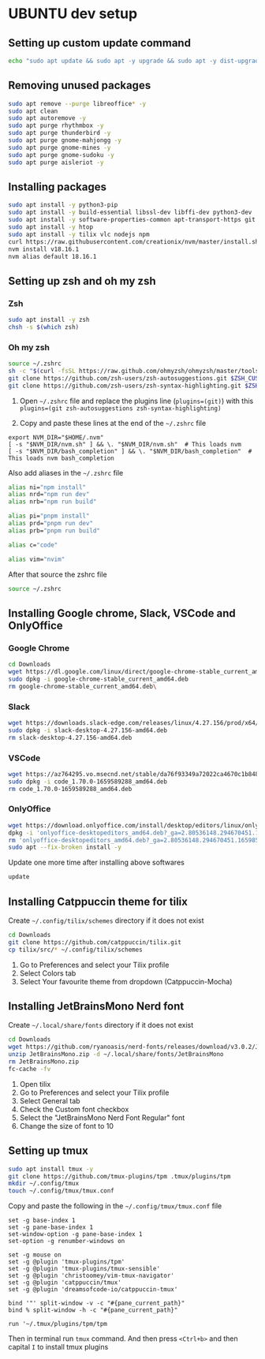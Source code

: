 # UBUNTU dev setup

## Setting up custom update command

```bash
echo "sudo apt update && sudo apt -y upgrade && sudo apt -y dist-upgrade && sudo apt -y autoremove && sudo apt autoclean" > update && sudo mv update /usr/local/bin/update && sudo chmod +x /usr/local/bin/update
```

## Removing unused packages

```bash
sudo apt remove --purge libreoffice* -y
sudo apt clean
sudo apt autoremove -y
sudo apt purge rhythmbox -y
sudo apt purge thunderbird -y
sudo apt purge gnome-mahjongg -y
sudo apt purge gnome-mines -y
sudo apt purge gnome-sudoku -y
sudo apt purge aisleriot -y
```

## Installing packages

```bash
sudo apt install -y python3-pip
sudo apt install -y build-essential libssl-dev libffi-dev python3-dev
sudo apt install -y software-properties-common apt-transport-https git curl
sudo apt install -y htop
sudo apt install -y tilix vlc nodejs npm
curl https://raw.githubusercontent.com/creationix/nvm/master/install.sh | bash
nvm install v18.16.1
nvm alias default 18.16.1
```

## Setting up zsh and oh my zsh

### Zsh
```bash
sudo apt install -y zsh
chsh -s $(which zsh)
```
### Oh my zsh
```bash
source ~/.zshrc
sh -c "$(curl -fsSL https://raw.github.com/ohmyzsh/ohmyzsh/master/tools/install.sh)"
git clone https://github.com/zsh-users/zsh-autosuggestions.git $ZSH_CUSTOM/plugins/zsh-autosuggestions
git clone https://github.com/zsh-users/zsh-syntax-highlighting.git $ZSH_CUSTOM/plugins/zsh-syntax-highlighting
```

1. Open `~/.zshrc` file and replace the plugins line (`plugins=(git)`) with this `plugins=(git zsh-autosuggestions zsh-syntax-highlighting)`

2. Copy and paste these lines at the end of the `~/.zshrc` file

```
export NVM_DIR="$HOME/.nvm"
[ -s "$NVM_DIR/nvm.sh" ] && \. "$NVM_DIR/nvm.sh"  # This loads nvm
[ -s "$NVM_DIR/bash_completion" ] && \. "$NVM_DIR/bash_completion"  # This loads nvm bash_completion
```

Also add aliases in the `~/.zshrc` file

```bash
alias ni="npm install"
alias nrd="npm run dev"
alias nrb="npm run build"

alias pi="pnpm install"
alias prd="pnpm run dev"
alias prb="pnpm run build"

alias c="code"

alias vim="nvim"
```

After that source the zshrc file
```bash
source ~/.zshrc
```

## Installing Google chrome, Slack, VSCode and OnlyOffice

### Google Chrome
```bash
cd Downloads
wget https://dl.google.com/linux/direct/google-chrome-stable_current_amd64.deb
sudo dpkg -i google-chrome-stable_current_amd64.deb
rm google-chrome-stable_current_amd64.deb\
```

### Slack
```bash
wget https://downloads.slack-edge.com/releases/linux/4.27.156/prod/x64/slack-desktop-4.27.156-amd64.deb
sudo dpkg -i slack-desktop-4.27.156-amd64.deb
rm slack-desktop-4.27.156-amd64.deb
```

### VSCode
```bash
wget https://az764295.vo.msecnd.net/stable/da76f93349a72022ca4670c1b84860304616aaa2/code_1.70.0-1659589288_amd64.deb
sudo dpkg -i code_1.70.0-1659589288_amd64.deb
rm code_1.70.0-1659589288_amd64.deb
```

### OnlyOffice
```bash
wget https://download.onlyoffice.com/install/desktop/editors/linux/onlyoffice-desktopeditors_amd64.deb?_ga=2.80536148.294670451.1659856974-1207244912.1659856974
dpkg -i 'onlyoffice-desktopeditors_amd64.deb?_ga=2.80536148.294670451.1659856974-1207244912.1659856974'
rm 'onlyoffice-desktopeditors_amd64.deb?_ga=2.80536148.294670451.1659856974-1207244912.1659856974'
sudo apt --fix-broken install -y
```

Update one more time after installing above softwares
```bash
update
```

## Installing Catppuccin theme for tilix
Create `~/.config/tilix/schemes` directory if it does not exist
```bash
cd Downloads
git clone https://github.com/catppuccin/tilix.git
cp tilix/src/* ~/.config/tilix/schemes
```

1. Go to Preferences and select your Tilix profile
2. Select Colors tab
3. Select Your favourite theme from dropdown (Catppuccin-Mocha)

## Installing JetBrainsMono Nerd font

Create `~/.local/share/fonts` directory if it does not exist

```bash
cd Downloads
wget https://github.com/ryanoasis/nerd-fonts/releases/download/v3.0.2/JetBrainsMono.zip
unzip JetBrainsMono.zip -d ~/.local/share/fonts/JetBrainsMono
rm JetBrainsMono.zip
fc-cache -fv
```

1. Open tilix
2. Go to Preferences and select your Tilix profile
3. Select General tab
4. Check the Custom font checkbox
5. Select the "JetBrainsMono Nerd Font Regular" font
6. Change the size of font to 10

## Setting up tmux

```bash
sudo apt install tmux -y
git clone https://github.com/tmux-plugins/tpm .tmux/plugins/tpm
mkdir ~/.config/tmux
touch ~/.config/tmux/tmux.conf
```

Copy and paste the following in the `~/.config/tmux/tmux.conf` file
```
set -g base-index 1
set -g pane-base-index 1
set-window-option -g pane-base-index 1
set-option -g renumber-windows on

set -g mouse on
set -g @plugin 'tmux-plugins/tpm'
set -g @plugin 'tmux-plugins/tmux-sensible'
set -g @plugin 'christoomey/vim-tmux-navigator'
set -g @plugin 'catppuccin/tmux'
set -g @plugin 'dreamsofcode-io/catppuccin-tmux'

bind '"' split-window -v -c "#{pane_current_path}"
bind % split-window -h -c "#{pane_current_path}"

run '~/.tmux/plugins/tpm/tpm
```

Then in terminal run `tmux` command. And then press `<Ctrl+b>` and then capital `I` to install tmux plugins